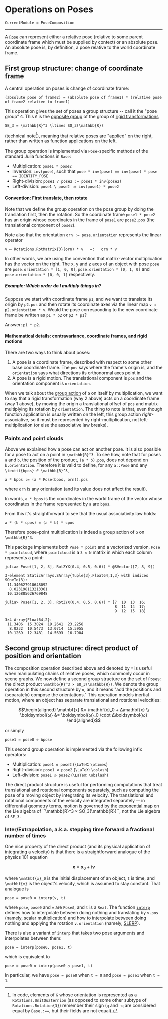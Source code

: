 # Operations on Poses

```@meta
CurrentModule = PoseComposition
```

---

A [`Pose`](@ref) can represent either a relative pose (relative to some parent
coordinate frame which must be supplied by context) or an absolute pose.  An
absolute pose is, by definition, a pose relative to the world coordinate frame.

## First group structure: change of coordinate frame

A central operation on poses is change of coordinate frame:

```
(absolute pose of frame2) = (absolute pose of frame1) * (relative pose of frame2 relative to frame1)
```

This operation gives the set of poses a group structure -- call it the "pose
group" ``G``.  This ``G`` is the
[opposite group](https://en.wikipedia.org/wiki/Opposite_group) of the group of
[rigid transformations](https://en.wikipedia.org/wiki/Special_Euclidean_group)

``SE_3 = \mathbb{R}^3 \ltimes SO_3(\mathbb{R})``

(technical note[^1]), meaning that relative poses are "applied" on the right,
rather than written as function applications on the left.

[^1]:
    In code, elements of ``G`` whose orientation is represented as a
    `Rotations.UnitQuaternion` (as opposed to some other subtype of
    `Rotations.Rotation{3}`) remember their sign (`q` and `-q` are considered
    equal by `Base.:==`, but their fields are not equal).

The group operation is implemented via `Pose`-specific methods of the standard
Julia functions in `Base`:

* Multiplication: `pose1 * pose2`
* Inversion: `inv(pose)`, such that
  `pose * inv(pose) == inv(pose) * pose == IDENTITY_POSE`
* Right-division: `pose1 / pose2 := pose1 * inv(pose2)`
* Left-division: `pose1 \ pose2 := inv(pose1) * pose2`

#### Convention: First translate, then rotate

Note that we define the group operation on the pose group by doing the
translation first, then the rotation.  So the coordinate frame `pose1 * pose2`
has an origin whose coordinates in the frame of `pose1` are `pose2.pos` (the
translational component of `pose2`).

Note also that the orientation `orn := pose.orientation` represents the linear
operator

    v ↦ Rotations.RotMatrix{3}(orn) * v   =:   orn * v

In other words, we are using the convention that matrix-vector multiplication
has the vector on the right.  The x, y and z axes of an object with pose `pose`
are `pose.orientation * [1, 0, 0]`, `pose.orientation * [0, 1, 0]` and
`pose.orientation * [0, 0, 1]` respectively.

##### Example: Which order do I multiply things in?

Suppose we start with coordinate frame `p1`, and we want to translate its
origin by `p2.pos` and then rotate its coordinate axes via the linear map
`v ↦ p2.orientation * v`.  Would the pose corresponding to the new coordinate
frame be written as `p1 * p2` or `p2 * p1`?

Answer: `p1 * p2`.

#### Mathematical details: contravariance, coordinate frames, and rigid motions

There are two ways to think about poses:

1. A pose is a coordinate frame, described with respect to some other base
   coordinate frame.  The `pos` says where the frame's origin is, and the
   `orientation` says what directions its orthonormal axes point in.
2. A pose is a rigid motion.  The translational component is `pos` and the
   orientation component is `orientation`.

When we talk about the [group
action](https://en.wikipedia.org/wiki/Group_action_(mathematics)) of ``G`` on
itself by multiplication, we want to say that a rigid transformation (way 2
above) acts on a coordinate frame (way 1 above), by moving the origin a
translational offset of `pos` and matrix-multiplying its rotation by
`orientation`.  The thing to note is that, even though function application is
usually written on the left, this group action *right*-associative, so it must
be represented by right-multiplication, not left-multiplication (or else the
associative law breaks).

### Points and point clouds

Above we explained how a pose can act on another pose.  It is also possible for
a pose to act on a point in ``\mathbb{R}^3``.  To see how, note that for poses
`a` and `b`, the position of the product, `(a * b).pos`, does not depend on
`b.orientation`.  Therefore it is valid to define, for any `a::Pose` and any
``\texttt{bpos} ∈ \mathbb{R}^3``,

    a * bpos := (a * Pose(bpos, orn)).pos

where `orn` is any orientation (and its value does not affect the result).

In words, `a * bpos` is the coordinates in the world frame of the vector whose
coordinates in the frame represented by `a` are `bpos`.

From this it's straightforward to see that the usual associativity law holds:

    a * (b * cpos) = (a * b) * cpos

Therefore pose–point multiplication is indeed a group action of ``G`` on
``\mathbb{R}^3``.

This package implements both `Pose * point` and a vectorized version, `Pose *
pointcloud`, where `pointcloud` is a ``3 × N`` matrix in which each column
represents a point:

```julia-repl
julia> Pose([1, 2, 3], RotZYX(0.4, 0.5, 0.6)) * @SVector([7, 8, 9])

3-element StaticArrays.SArray{Tuple{3},Float64,1,3} with indices SOneTo(3):
 11.340627918648092
  8.023198113213361
 10.126885626769848

julia> Pose([1, 2, 3], RotZYX(0.4, 0.5, 0.6)) * [7  10  13  16;
                                                 8  11  14  17;
                                                 9  12  15  18]

3×4 Array{Float64,2}:
 11.3406  15.3024  19.2641  23.2258
  8.0232  10.5473  13.0714  15.5955
 10.1269  12.3481  14.5693  16.7904
```


## Second group structure: direct product of position and orientation

The composition operation described above and denoted by `*` is useful when
manipulating chains of relative poses, which commonly occur in scene graphs.
We now define a second group structure on the set of `Pose`s: the direct
product ``\mathbb{R}^3 × SO_3(\mathbb{R})``.  We denote the group operation in
this second structure by `⊗`, and it means "add the positions and (separately)
compose the orientations."  This operation models inertial motion, where an
object has separate translational and rotational velocities:

```math
\begin{aligned}
\mathbf{x} &= \mathbf{x}_0 + Δ\mathbf{x} \\
\boldsymbol{ω} &= \boldsymbol{ω}_0 \cdot Δ\boldsymbol{ω}
\end{aligned}
```

or simply

```julia
pose1 = pose0 ⊗ Δpose
```

This second group operation is implemented via the following infix operators:

* Multiplication: `pose1 ⊗ pose2` (``\LaTeX``: `\otimes`)
* Right-division: `pose1 ⊘ pose2` (``\LaTeX``: `\oslash`)
* Left-division: `pose1 ⦸ pose2` (``\LaTeX``: `\obslash`)

The direct product structure is useful for performing computations that treat
translational and rotational components separately, such as computing the pose
of a moving object by integrating its velocity.  The translational and
rotational components of the velocity are integrated separately -- in
differential geometry terms, motion is governed by the [exponential
map](https://en.wikipedia.org/wiki/Exponential_map_(Lie_theory)) on the Lie
algebra of ``\mathbb{R}^3 × SO_3(\mathbb{R})``, not the Lie algebra of
``SE_3``.

### Inter/Extrapolation, a.k.a. stepping time forward a fractional number of times

One nice property of the direct product (and its physical application of
integrating a velocity) is that there is a straightforward analogue of the
physics 101 equation

```math
\mathbf{x} = \mathbf{x}_0 + t \mathbf{v}
```

where ``\mathbf{x}_0`` is the initial displacement of an object, ``t`` is time,
and ``\mathbf{v}`` is the object's velocity, which is assumed to stay constant.
That analogue is

    pose = pose0 ⊗ interp(v, t)

where `pose`, `pose0` and `v` are `Pose`s, and `t` is a `Real`.  The function
[`interp`](@ref) defines how to interpolate between doing nothing and
translating by `v.pos` (namely, scalar multiplication) and how to interpolate
between doing nothing and applying the rotation `v.orientation` (namely,
[SLERP](https://en.wikipedia.org/wiki/Slerp#Quaternion_Slerp)).

There is also a variant of `interp` that takes two pose arguments and
interpolates between them:

    pose = interp(pose0, pose1, t)

which is equivalent to

    pose = pose0 ⊗ interp(pose0 ⦸ pose1, t)

In particular, we have `pose = pose0` when `t = 0` and `pose = pose1` when `t =
1`.
